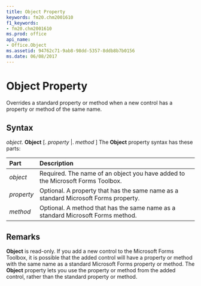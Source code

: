 ```yaml
---
title: Object Property
keywords: fm20.chm2001610
f1_keywords:
- fm20.chm2001610
ms.prod: office
api_name:
- Office.Object
ms.assetid: 94762c71-9ab8-98dd-5357-8ddb8b7b0156
ms.date: 06/08/2017
---
```



# Object Property



Overrides a standard property or method when a new control has a property or method of the same name.

## Syntax

_object_. **Object** [. _property_ |. _method_ ]
The  **Object** property syntax has these parts:


|Part|Description|
|:-----|:-----|
| _object_|Required. The name of an object you have added to the Microsoft Forms Toolbox.|
| _property_|Optional. A property that has the same name as a standard Microsoft Forms property.|
| _method_|Optional. A method that has the same name as a standard Microsoft Forms method.|

## Remarks

**Object** is read-only.
If you add a new control to the Microsoft Forms Toolbox, it is possible that the added control will have a property or method with the same name as a standard Microsoft Forms property or method. The  **Object** property lets you use the property or method from the added control, rather than the standard property or method.

